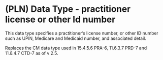 # (PLN) Data Type - practitioner license or other Id number

This data type specifies a practitioner’s license number, or other ID number such as UPIN, Medicare and Medicaid number, and associated detail.

Replaces the CM data type used in 15.4.5.6 PRA-6, 11.6.3.7 PRD-7 and 11.6.4.7 CTD-7 as of v 2.5.
